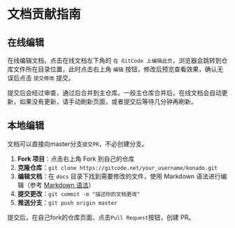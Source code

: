 # 文档贡献指南

## 在线编辑

在线编辑文档，点击在线文档左下角的 `在 GitCode 上编辑此页`，浏览器会跳转到仓库文件所在目录位置，此时点击右上角 `编辑` 按钮，修改后预览查看效果，确认无误后点击 `提交修改` 提交。

提交后会经过审查，通过后合并到主仓库。一般主仓库合并后，在线文档会自动更新，如果没有更新，请手动刷新页面，或者提交后等待几分钟再刷新。

## 本地编辑

文档可以直接向master分支`提交PR`，不必创建分支。

1. **Fork 项目**：点击右上角 Fork 到自己的仓库  
2. **克隆仓库**：`git clone https://gitcode.net/your_username/konado.git`  
3. **编辑文档**：在 `docs` 目录下找到需要修改的文件，使用 Markdown 语法进行编辑（参考 [Markdown 语法](https://www.markdownguide.org/basic-syntax)）
4. **提交更改**：`git commit -m "描述你的文档更改"`  
5. **推送分支**：`git push origin master`

提交后，在自己fork的仓库页面、点击`Pull Request`按钮，创建 PR。
